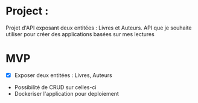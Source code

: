 # Project :
Projet d'API exposant deux entitées : Livres et Auteurs.
API que je souhaite utiliser pour créer des applications basées sur mes lectures

# MVP

- [x] Exposer deux entitées : Livres, Auteurs 
- Possibilité de CRUD sur celles-ci
- Dockeriser l'application pour deploiement
